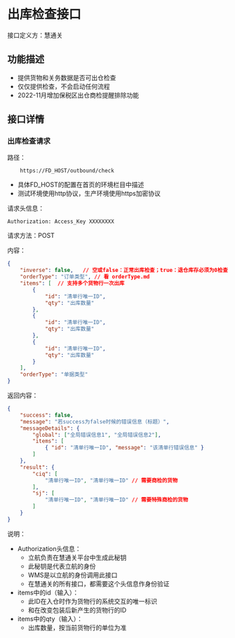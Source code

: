 # 出库检查接口

接口定义方：慧通关

## 功能描述

* 提供货物和关务数据是否可出仓检查
* 仅仅提供检查，不会启动任何流程
* 2022-11月增加保税区出仓商检提醒排除功能

## 接口详情

### 出库检查请求

路径：

```
    https://FD_HOST/outbound/check
```

* 具体FD_HOST的配置在首页的环境栏目中描述
* 测试环境使用http协议，生产环境使用https加密协议

请求头信息：

```
Authorization: Access_Key XXXXXXXX
```

请求方法：POST

内容：

```json
{
    "inverse": false,   // 空或false：正常出库检查；true：退仓库存必须为0检查
    "orderType": "订单类型", // 看 orderType.md  
    "items": [  // 支持多个货物行一次出库
        {
            "id": "清单行唯一ID",
            "qty": "出库数量"
        },
        {
            "id": "清单行唯一ID",
            "qty": "出库数量"
        },
        {
            "id": "清单行唯一ID",
            "qty": "出库数量"
        }
    ],
    "orderType": "单据类型"
}
```

返回内容：

```json
{
    "success": false,
    "message": "若success为false时候的错误信息（标题）",
    "messageDetails": {
        "global": ["全局错误信息1", "全局错误信息2"],
        "items": [ 
            { "id": "清单行唯一ID", "message": "该清单行错误信息" }
        ]
    },
    "result": {
        "ciq": [
            "清单行唯一ID", "清单行唯一ID" // 需要商检的货物
        ],
        "sj": [
            "清单行唯一ID", "清单行唯一ID" // 需要特殊商检的货物
        ]
    }
}
```

说明：

* Authorization头信息：
    * 立航负责在慧通关平台中生成此秘钥
    * 此秘钥是代表立航的身份
    * WMS是以立航的身份调用此接口
    * 在慧通关的所有接口，都需要这个头信息作身份验证
* items中的id（输入）：
    * 此ID在入仓时作为货物行的系统交互的唯一标识
    * 和在改变包装后新产生的货物行的ID
* items中的qty（输入）：
    * 出库数量，按当前货物行的单位为准
    
  
